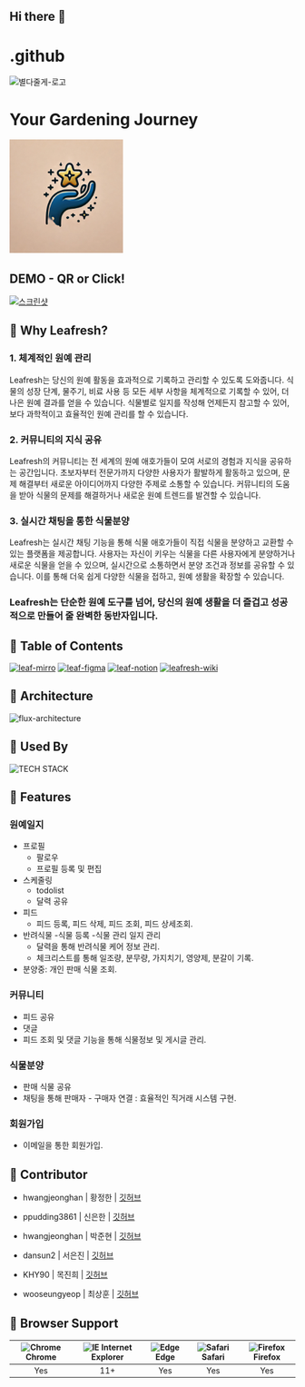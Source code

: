 ## Hi there 👋

<!--

**Here are some ideas to get you started:**

🙋‍♀️ A short introduction - what is your organization all about?
🌈 Contribution guidelines - how can the community get involved?
👩‍💻 Useful resources - where can the community find your docs? Is there anything else the community should know?
🍿 Fun facts - what does your team eat for breakfast?
🧙 Remember, you can do mighty things with the power of [Markdown](https://docs.github.com/github/writing-on-github/getting-started-with-writing-and-formatting-on-github/basic-writing-and-formatting-syntax)
-->


# .github

![별다줄게-로고]()

# Your Gardening Journey

<img src = "logo.webp" alt = "별다줄게 로고" width="200"/>


## DEMO - QR or Click!
<a href="https://leafresh-frontend-nine.vercel.app/" target="_blank">
    <img width="200" alt="스크린샷" src="https://github.com/user-attachments/assets/5a666049-810c-4562-860b-8cbc07130a47">
</a>

## 🌿 Why Leafresh?

### 1. 체계적인 원예 관리
   
Leafresh는 당신의 원예 활동을 효과적으로 기록하고 관리할 수 있도록 도와줍니다. 식물의 성장 단계, 물주기, 비료 사용 등 모든 세부 사항을 체계적으로 기록할 수 있어, 더 나은 원예 결과를 얻을 수 있습니다. 식물별로 일지를 작성해 언제든지 참고할 수 있어, 보다 과학적이고 효율적인 원예 관리를 할 수 있습니다.

### 2. 커뮤니티의 지식 공유
   
Leafresh의 커뮤니티는 전 세계의 원예 애호가들이 모여 서로의 경험과 지식을 공유하는 공간입니다. 초보자부터 전문가까지 다양한 사용자가 활발하게 활동하고 있으며, 문제 해결부터 새로운 아이디어까지 다양한 주제로 소통할 수 있습니다. 커뮤니티의 도움을 받아 식물의 문제를 해결하거나 새로운 원예 트렌드를 발견할 수 있습니다.

### 3. 실시간 채팅을 통한 식물분양
   
Leafresh는 실시간 채팅 기능을 통해 식물 애호가들이 직접 식물을 분양하고 교환할 수 있는 플랫폼을 제공합니다. 사용자는 자신이 키우는 식물을 다른 사용자에게 분양하거나 새로운 식물을 얻을 수 있으며, 실시간으로 소통하면서 분양 조건과 정보를 공유할 수 있습니다. 이를 통해 더욱 쉽게 다양한 식물을 접하고, 원예 생활을 확장할 수 있습니다.

 ### Leafresh는 단순한 원예 도구를 넘어, 당신의 원예 생활을 더 즐겁고 성공적으로 만들어 줄 완벽한 동반자입니다.

## 🌿 Table of Contents

[![leaf-mirro](https://github.com/user-attachments/assets/eda4934e-195b-439b-9c0e-0a11cd2585d4)](https://miro.com/welcomeonboard/TnBCZllvYU52TXRBY1Y3Mm1ISUlXMmo2b0lYNWVkQVRxM1N5NlM2Ym9lU01KeVl4dXFXQjR3WWw4bG1uZnEydHwzNDU4NzY0NTkyOTkyNDczMDEyfDI=?share_link_id=458107216044)
[![leaf-figma](https://github.com/user-attachments/assets/d90bec0d-46ed-4c60-a71e-f565376a8fc6)](https://www.figma.com/design/cshzRIFsmi68c5zaYjmAkV/Leafresh?node-id=0-1&t=24EeBDSnbUCdNna2-1)
[![leaf-notion](https://github.com/user-attachments/assets/6502c2a5-1255-4880-b78f-f21c523a9c68)](https://www.notion.so/Leafresh-66e3bcc8e36e4be8bfd7e1bc087ff882)
[![leafresh-wiki](https://github.com/user-attachments/assets/2694b3d9-d788-48cd-9f2f-d00e272b0cab)](https://github.com/Leafresh-2024/.github/wiki)


## 🌿 Architecture

![flux-architecture](https://github.com/user-attachments/assets/50a132dc-c99d-41b9-b18c-d2f33b2a29a8)


## 🌿 Used By

![TECH STACK](https://github.com/user-attachments/assets/9f21844d-7c2d-4368-b224-ab254a601be4)


## 🌿 Features

### 원예일지
- 프로필
  - 팔로우
  - 프로필 등록 및 편집
- 스케줄링
  - todolist
  - 달력 공유
- 피드
  - 피드 등록, 피드 삭제, 피드 조회, 피드 상세조회.
- 반려식물
  -식물 등록
  -식물 관리 일지 관리
     - 달력을 통해 반려식물 케어 정보 관리.
     - 체크리스트를 통해 일조량, 분무량, 가지치기, 영양제, 분갈이 기록.
- 분양중: 개인 판매 식물 조회.

### 커뮤니티
- 피드 공유
- 댓글
- 피드 조회 및 댓글 기능을 통해 식물정보 및 게시글 관리. 

### 식물분양
- 판매 식물 공유
- 채팅을 통해 판매자 - 구매자 연결 : 효율적인 직거래 시스템 구현.

### 회원가입
- 이메일을 통한 회원가입.

## 🌿 Contributor

+ hwangjeonghan | 황정한 | [깃허브](https://github.com/hwangjeonghan)

+ ppudding3861 | 신은한 | [깃허브](https://github.com/Shineunhan)

+ hwangjeonghan | 박준현 | [깃허브](https://github.com/parkkkkjuneHyeon)

+ dansun2 | 서은진 | [깃허브](https://github.com/jinnyjinny12)

+ KHY90 | 목진희 | [깃허브](https://github.com/Jin-tonix)

+ wooseungyeop | 최상훈 | [깃허브](https://github.com/oct1H)

## 🌿 Browser Support

| <img src="https://user-images.githubusercontent.com/1215767/34348387-a2e64588-ea4d-11e7-8267-a43365103afe.png" alt="Chrome" width="16px" height="16px" /> Chrome | <img src="https://user-images.githubusercontent.com/1215767/34348590-250b3ca2-ea4f-11e7-9efb-da953359321f.png" alt="IE" width="16px" height="16px" /> Internet Explorer | <img src="https://user-images.githubusercontent.com/1215767/34348380-93e77ae8-ea4d-11e7-8696-9a989ddbbbf5.png" alt="Edge" width="16px" height="16px" /> Edge | <img src="https://user-images.githubusercontent.com/1215767/34348394-a981f892-ea4d-11e7-9156-d128d58386b9.png" alt="Safari" width="16px" height="16px" /> Safari | <img src="https://user-images.githubusercontent.com/1215767/34348383-9e7ed492-ea4d-11e7-910c-03b39d52f496.png" alt="Firefox" width="16px" height="16px" /> Firefox |
| :---------: | :---------: | :---------: | :---------: | :---------: |
| Yes | 11+ | Yes | Yes | Yes |
